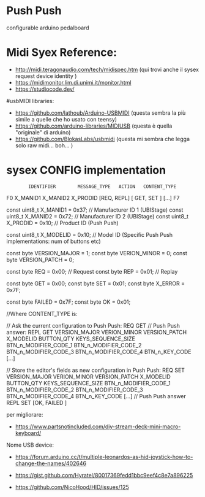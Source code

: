 # Push Push
configurable arduino pedalboard

# Midi Syex Reference:
-  http://midi.teragonaudio.com/tech/midispec.htm (qui trovi anche il sysex request device identity )
- https://midimonitor.lim.di.unimi.it/monitor.html
- https://studiocode.dev/

#usbMIDI libraries:

- https://github.com/lathoub/Arduino-USBMIDI (questa sembra la più simile a quelle che ho usato con teensy)
- https://github.com/arduino-libraries/MIDIUSB (questa è quella "originale" di arduino)
- https://github.com/BlokasLabs/usbmidi (questa mi sembra che legga solo raw midi... boh... )

# sysex CONFIG implementation


            IDENTIFIER        MESSAGE_TYPE   ACTION   CONTENT_TYPE       
F0 X_MANID1 X_MANID2 X_PRODID [REQ, REPL] [ GET, SET ]   [...]           F7

const uint8_t X_MANID1 = 0x37; // Manufacturer ID 1  (UBIStage)
const uint8_t X_MANID2 = 0x72; // Manufacturer ID 2  (UBIStage)
const uint8_t X_PRODID = 0x10; // Product ID (Push Push)

const uint8_t X_MODELID = 0x10; // Model ID (Specific Push Push implementations: num of buttons etc)

const byte VERSION_MAJOR = 1;
const byte VERION_MINOR = 0;
const byte VERSION_PATCH = 0;

const byte REQ = 0x00; // Request
const byte REP = 0x01; // Replay

const byte GET = 0x00; 
const byte SET = 0x01;
const byte X_ERROR = 0x7F;

const byte FAILED = 0x7F;
const byte OK = 0x01;


//Where CONTENT_TYPE is: 

// Ask the current configuration to Push Push:
REQ GET 
// Push Push answer:
REPL GET VERSION_MAJOR VERION_MINOR VERSION_PATCH X_MODELID BUTTON_QTY KEYS_SEQUENCE_SIZE BTN_n_MODIFIER_CODE_1 BTN_n_MODIFIER_CODE_2 BTN_n_MODIFIER_CODE_3 BTN_n_MODIFIER_CODE_4 BTN_n_KEY_CODE [...]

// Store the editor's fields as new configuration in Push Push:
REQ SET VERSION_MAJOR VERION_MINOR VERSION_PATCH X_MODELID BUTTON_QTY KEYS_SEQUENCE_SIZE BTN_n_MODIFIER_CODE_1 BTN_n_MODIFIER_CODE_2 BTN_n_MODIFIER_CODE_3 BTN_n_MODIFIER_CODE_4 BTN_n_KEY_CODE [...]
// Push Push answer
REPL SET  [OK, FAILED ]


per migliorare:
- https://www.partsnotincluded.com/diy-stream-deck-mini-macro-keyboard/

Nome USB device:

 - https://forum.arduino.cc/t/multiple-leonardos-as-hid-joystick-how-to-change-the-names/402646

 - https://gist.github.com/Hyratel/80017369fedd1bbc9eef4c8e7a896225

 - https://github.com/NicoHood/HID/issues/125
 
